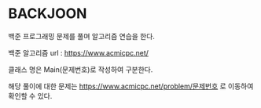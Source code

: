# BACKJOON

백준 프로그래밍 문제를 풀며 알고리즘 연습을 한다.

백준 알고리즘 url : https://www.acmicpc.net/

클래스 명은 Main(문제번호)로 작성하여 구분한다.

해당 풀이에 대한 문제는 https://www.acmicpc.net/problem/문제번호 로 이동하여 확인할 수 있다.